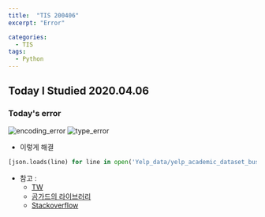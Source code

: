 ```yaml
---
title:  "TIS 200406"
excerpt: "Error"

categories:
  - TIS
tags:
  - Python
---
```


## Today I Studied 2020.04.06

### Today's error
![encoding_error](https://user-images.githubusercontent.com/59638493/79142943-49656f80-7df7-11ea-95a4-244222102d8d.jpg)
![type_error](https://user-images.githubusercontent.com/59638493/79143006-6732d480-7df7-11ea-896d-c89dd8008d7d.jpg)


* 이렇게 해결
```python
[json.loads(line) for line in open('Yelp_data/yelp_academic_dataset_business.json', 'r', encoding='utf-8')]
``` 


* 참고 : 
  - [TW](https://twpower.github.io/140-parsing-json-in-python)
  - [곰가드의 라이브러리](https://gomguard.tistory.com/210)
  - [Stackoverflow](https://stackoverflow.com/questions/21058935/python-json-loads-shows-valueerror-extra-data/51830719)


